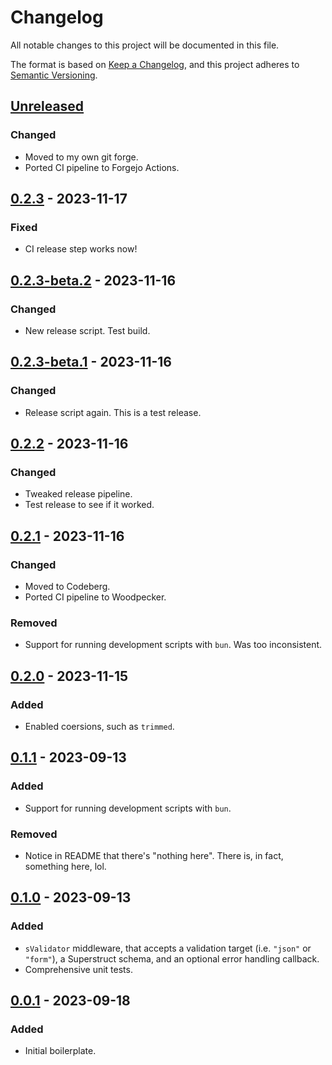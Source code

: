 # Changelog

All notable changes to this project will be documented in this file.

The format is based on [Keep a Changelog](https://keepachangelog.com/en/1.0.0/),
and this project adheres to [Semantic Versioning](https://semver.org/spec/v2.0.0.html).

## [Unreleased]

### Changed

- Moved to my own git forge.
- Ported CI pipeline to Forgejo Actions.

## [0.2.3] - 2023-11-17

### Fixed

- CI release step works now!

## [0.2.3-beta.2] - 2023-11-16

### Changed

- New release script. Test build.

## [0.2.3-beta.1] - 2023-11-16

### Changed

- Release script again. This is a test release.

## [0.2.2] - 2023-11-16

### Changed

- Tweaked release pipeline.
- Test release to see if it worked.

## [0.2.1] - 2023-11-16

### Changed

- Moved to Codeberg.
- Ported CI pipeline to Woodpecker.

### Removed

- Support for running development scripts with `bun`. Was too inconsistent.

## [0.2.0] - 2023-11-15

### Added

- Enabled coersions, such as `trimmed`.

## [0.1.1] - 2023-09-13

### Added

- Support for running development scripts with `bun`.

### Removed

- Notice in README that there's "nothing here". There is, in fact, something here, lol.

## [0.1.0] - 2023-09-13

### Added

- `sValidator` middleware, that accepts a validation target (i.e. `"json"` or `"form"`), a Superstruct schema, and an optional error handling callback.
- Comprehensive unit tests.

## [0.0.1] - 2023-09-18

### Added

- Initial boilerplate.

[Unreleased]: https://git.average.name/AverageHelper/hono-superstruct-validator/compare/v0.2.3...HEAD
[0.2.3]: https://git.average.name/AverageHelper/hono-superstruct-validator/compare/v0.2.3-beta.2...v0.2.3
[0.2.3-beta.2]: https://git.average.name/AverageHelper/hono-superstruct-validator/compare/v0.2.3-beta.1...v0.2.3-beta.2
[0.2.3-beta.1]: https://git.average.name/AverageHelper/hono-superstruct-validator/compare/v0.2.2...v0.2.3-beta.1
[0.2.2]: https://git.average.name/AverageHelper/hono-superstruct-validator/compare/v0.2.1...v0.2.2
[0.2.1]: https://git.average.name/AverageHelper/hono-superstruct-validator/compare/v0.2.0...v0.2.1
[0.2.0]: https://git.average.name/AverageHelper/hono-superstruct-validator/compare/v0.1.1...v0.2.0
[0.1.1]: https://git.average.name/AverageHelper/hono-superstruct-validator/compare/v0.1.0...v0.1.1
[0.1.0]: https://git.average.name/AverageHelper/hono-superstruct-validator/compare/v0.0.1...v0.1.0
[0.0.1]: https://git.average.name/AverageHelper/hono-superstruct-validator/releases/tag/v0.0.1
